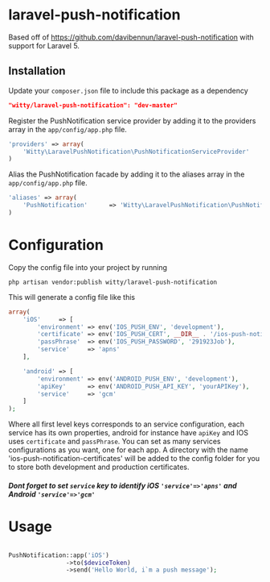 # laravel-push-notification

Based off of https://github.com/davibennun/laravel-push-notification with support for Laravel 5.

Installation
----

Update your `composer.json` file to include this package as a dependency
```json
"witty/laravel-push-notification": "dev-master"
```


Register the PushNotification service provider by adding it to the providers array in the `app/config/app.php` file.
```php
'providers' => array(
    'Witty\LaravelPushNotification\PushNotificationServiceProvider'
)
```

Alias the PushNotification facade by adding it to the aliases array in the `app/config/app.php` file.
```php
'aliases' => array(
	'PushNotification'      => 'Witty\LaravelPushNotification\PushNotification',
)
```

# Configuration

Copy the config file into your project by running
```
php artisan vendor:publish witty/laravel-push-notification
```

This will generate a config file like this
```php
array(
    'iOS'     => [
        'environment' => env('IOS_PUSH_ENV', 'development'),
        'certificate' => env('IOS_PUSH_CERT', __DIR__ . '/ios-push-notification-certificates/development/certificate.pem'),  
        'passPhrase'  => env('IOS_PUSH_PASSWORD', '291923Job'),
        'service'     => 'apns'
    ],

    'android' => [
        'environment' => env('ANDROID_PUSH_ENV', 'development'),
        'apiKey'      => env('ANDROID_PUSH_API_KEY', 'yourAPIKey'),
        'service'     => 'gcm'
    ]
);
```
Where all first level keys corresponds to an service configuration, each service has its own properties, android for instance have `apiKey` and IOS uses `certificate` and `passPhrase`. You can set as many services configurations as you want, one for each app.  A directory with the name 'ios-push-notification-certificates' will be added to the config folder for you to store both development and production certificates.

##### Dont forget to set `service` key to identify iOS `'service'=>'apns'` and Android `'service'=>'gcm'`

# Usage
```php

PushNotification::app('iOS')
                ->to($deviceToken)
                ->send('Hello World, i`m a push message');

```